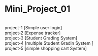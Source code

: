 # Mini_Project_01
<br>
project-1   [Simple user login]
<br>
project-2 [Expense tracker]
<br>
project-3 [Student Grading System]
<br>
project-4 [multiple Student Gradin System ]
<br>
project-5 [simple shopping cart System]

